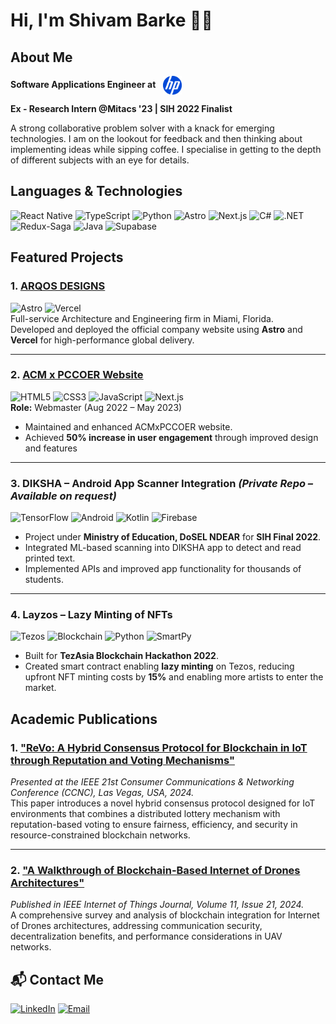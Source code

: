 # Hi, I'm Shivam Barke 🦸‍♂️

## About Me

<p>
  <strong>
    Software Applications Engineer at 
    <img src="https://github.com/shivambarke/shivambarke/raw/main/assets/HP_logo_2025.svg.png" 
         alt="HP Inc. Logo" 
         width="30" 
         height="30" 
         style="vertical-align:middle; margin-left:8px;" />
  </strong>
</p>

<p>
  <strong>Ex - Research Intern @Mitacs '23 | SIH 2022 Finalist</strong>
</p>

<p>
  A strong collaborative problem solver with a knack for emerging technologies. I am on the lookout for feedback and then thinking about implementing ideas while sipping coffee. I specialise in getting to the depth of different subjects with an eye for details.
</p>

## Languages & Technologies

![React Native](https://img.shields.io/badge/React_Native-20232A?style=for-the-badge&logo=react&logoColor=61DAFB)
![TypeScript](https://img.shields.io/badge/TypeScript-3178C6?style=for-the-badge&logo=typescript&logoColor=white)
![Python](https://img.shields.io/badge/Python-3670A0?style=for-the-badge&logo=python&logoColor=white)
![Astro](https://img.shields.io/badge/Astro-0C344B?style=for-the-badge&logo=astro&logoColor=white)
![Next.js](https://img.shields.io/badge/Next.js-000000?style=for-the-badge&logo=next.js&logoColor=white)
![C#](https://img.shields.io/badge/C%23-239120?style=for-the-badge&logo=c-sharp&logoColor=white)
![.NET](https://img.shields.io/badge/.NET-512BD4?style=for-the-badge&logo=.net&logoColor=white)
![Redux-Saga](https://img.shields.io/badge/Redux_Saga-764ABC?style=for-the-badge&logo=redux&logoColor=white)
![Java](https://img.shields.io/badge/Java-007396?style=for-the-badge&logo=java&logoColor=white)
![Supabase](https://img.shields.io/badge/Supabase-3ECF8E?style=for-the-badge&logo=supabase&logoColor=white)


## Featured Projects

### 1. [ARQOS DESIGNS](https://www.arqosdesigns.com/)  
![Astro](https://img.shields.io/badge/Astro-0C344B?style=for-the-badge&logo=astro&logoColor=white)
![Vercel](https://img.shields.io/badge/Vercel-000000?style=for-the-badge&logo=vercel&logoColor=white)  
Full-service Architecture and Engineering firm in Miami, Florida.  
Developed and deployed the official company website using **Astro** and **Vercel** for high-performance global delivery.

---

### 2. [ACM x PCCOER Website](https://pccoer.acm.org/)  
![HTML5](https://img.shields.io/badge/HTML5-E34F26?style=for-the-badge&logo=html5&logoColor=white)
![CSS3](https://img.shields.io/badge/CSS3-1572B6?style=for-the-badge&logo=css3&logoColor=white)
![JavaScript](https://img.shields.io/badge/JavaScript-F7DF1E?style=for-the-badge&logo=javascript&logoColor=black)
![Next.js](https://img.shields.io/badge/Next.js-000000?style=for-the-badge&logo=next.js&logoColor=white)  
**Role:** Webmaster (Aug 2022 – May 2023)  
- Maintained and enhanced ACMxPCCOER website.  
- Achieved **50% increase in user engagement** through improved design and features


---

### 3. DIKSHA – Android App Scanner Integration *(Private Repo – Available on request)*  
![TensorFlow](https://img.shields.io/badge/TensorFlow-FF6F00?style=for-the-badge&logo=tensorflow&logoColor=white)
![Android](https://img.shields.io/badge/Android-3DDC84?style=for-the-badge&logo=android&logoColor=white)
![Kotlin](https://img.shields.io/badge/Kotlin-0095D5?style=for-the-badge&logo=kotlin&logoColor=white)
![Firebase](https://img.shields.io/badge/Firebase-FFCA28?style=for-the-badge&logo=firebase&logoColor=black)  
- Project under **Ministry of Education, DoSEL NDEAR** for **SIH Final 2022**.  
- Integrated ML-based scanning into DIKSHA app to detect and read printed text.  
- Implemented APIs and improved app functionality for thousands of students.

---

### 4. Layzos – Lazy Minting of NFTs 
![Tezos](https://img.shields.io/badge/Tezos-2C7DF7?style=for-the-badge&logo=tezos&logoColor=white)
![Blockchain](https://img.shields.io/badge/Blockchain-121D33?style=for-the-badge&logo=blockchain-dot-com&logoColor=white)
![Python](https://img.shields.io/badge/Python-3670A0?style=for-the-badge&logo=python&logoColor=white)
![SmartPy](https://img.shields.io/badge/SmartPy-22314E?style=for-the-badge&logo=smartpy&logoColor=white)  
- Built for **TezAsia Blockchain Hackathon 2022**.  
- Created smart contract enabling **lazy minting** on Tezos, reducing upfront NFT minting costs by **15%** and enabling more artists to enter the market.



## Academic Publications

### 1. ["ReVo: A Hybrid Consensus Protocol for Blockchain in IoT through Reputation and Voting Mechanisms"](https://ieeexplore.ieee.org/document/10454776)  
*Presented at the IEEE 21st Consumer Communications & Networking Conference (CCNC), Las Vegas, USA, 2024.*  
This paper introduces a novel hybrid consensus protocol designed for IoT environments that combines a distributed lottery mechanism with reputation-based voting to ensure fairness, efficiency, and security in resource-constrained blockchain networks.

---

### 2. ["A Walkthrough of Blockchain-Based Internet of Drones Architectures"](https://ieeexplore.ieee.org/document/10643145)  
*Published in IEEE Internet of Things Journal, Volume 11, Issue 21, 2024.*  
A comprehensive survey and analysis of blockchain integration for Internet of Drones architectures, addressing communication security, decentralization benefits, and performance considerations in UAV networks.


## 📬 Contact Me

[![LinkedIn](https://img.shields.io/badge/LinkedIn-0A66C2?style=for-the-badge&logo=linkedin&logoColor=white)](https://www.linkedin.com/in/shivam-barke)
[![Email](https://img.shields.io/badge/Email-sbarke236%40gmail.com-D14836?style=for-the-badge&logo=gmail&logoColor=white)](mailto:sbarke236@gmail.com)

